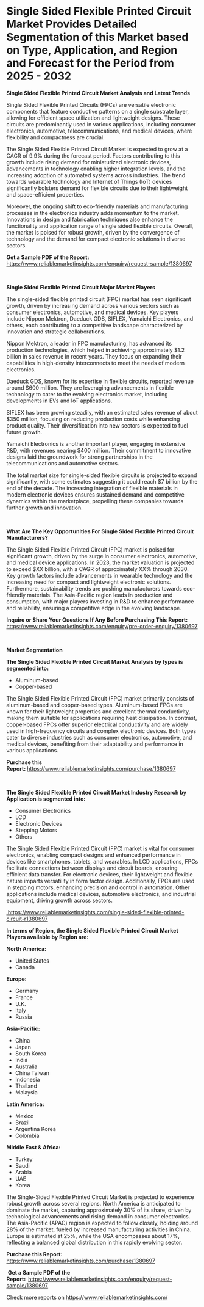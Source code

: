 <p><h1>Single Sided Flexible Printed Circuit Market Provides Detailed Segmentation of this Market based on Type, Application, and Region and Forecast for the Period from 2025 - 2032</h1></p><p><strong>Single Sided Flexible Printed Circuit Market Analysis and Latest Trends</strong></p>
<p><p>Single Sided Flexible Printed Circuits (FPCs) are versatile electronic components that feature conductive patterns on a single substrate layer, allowing for efficient space utilization and lightweight designs. These circuits are predominantly used in various applications, including consumer electronics, automotive, telecommunications, and medical devices, where flexibility and compactness are crucial.</p><p>The Single Sided Flexible Printed Circuit Market is expected to grow at a CAGR of 9.9% during the forecast period. Factors contributing to this growth include rising demand for miniaturized electronic devices, advancements in technology enabling higher integration levels, and the increasing adoption of automated systems across industries. The trend towards wearable technology and Internet of Things (IoT) devices significantly bolsters demand for flexible circuits due to their lightweight and space-efficient properties.</p><p>Moreover, the ongoing shift to eco-friendly materials and manufacturing processes in the electronics industry adds momentum to the market. Innovations in design and fabrication techniques also enhance the functionality and application range of single sided flexible circuits. Overall, the market is poised for robust growth, driven by the convergence of technology and the demand for compact electronic solutions in diverse sectors.</p></p>
<p><strong>Get a Sample PDF of the Report:&nbsp;</strong> <a href="https://www.reliablemarketinsights.com/enquiry/request-sample/1380697?utm_campaign=2287&utm_medium=2&utm_source=Github&utm_content=ia&utm_term=12022025&utm_id=single-sided-flexible-printed-circuit">https://www.reliablemarketinsights.com/enquiry/request-sample/1380697</a></p>
<p>&nbsp;</p>
<p><strong>Single Sided Flexible Printed Circuit Major Market Players</strong></p>
<p><p>The single-sided flexible printed circuit (FPC) market has seen significant growth, driven by increasing demand across various sectors such as consumer electronics, automotive, and medical devices. Key players include Nippon Mektron, Daeduck GDS, SIFLEX, Yamaichi Electronics, and others, each contributing to a competitive landscape characterized by innovation and strategic collaborations.</p><p>Nippon Mektron, a leader in FPC manufacturing, has advanced its production technologies, which helped in achieving approximately $1.2 billion in sales revenue in recent years. They focus on expanding their capabilities in high-density interconnects to meet the needs of modern electronics.</p><p>Daeduck GDS, known for its expertise in flexible circuits, reported revenue around $600 million. They are leveraging advancements in flexible technology to cater to the evolving electronics market, including developments in EVs and IoT applications.</p><p>SIFLEX has been growing steadily, with an estimated sales revenue of about $350 million, focusing on reducing production costs while enhancing product quality. Their diversification into new sectors is expected to fuel future growth.</p><p>Yamaichi Electronics is another important player, engaging in extensive R&D, with revenues nearing $400 million. Their commitment to innovative designs laid the groundwork for strong partnerships in the telecommunications and automotive sectors.</p><p>The total market size for single-sided flexible circuits is projected to expand significantly, with some estimates suggesting it could reach $7 billion by the end of the decade. The increasing integration of flexible materials in modern electronic devices ensures sustained demand and competitive dynamics within the marketplace, propelling these companies towards further growth and innovation.</p></p>
<p>&nbsp;</p>
<p><strong>What Are The Key Opportunities For Single Sided Flexible Printed Circuit Manufacturers?</strong></p>
<p><p>The Single Sided Flexible Printed Circuit (FPC) market is poised for significant growth, driven by the surge in consumer electronics, automotive, and medical device applications. In 2023, the market valuation is projected to exceed $XX billion, with a CAGR of approximately XX% through 2030. Key growth factors include advancements in wearable technology and the increasing need for compact and lightweight electronic solutions. Furthermore, sustainability trends are pushing manufacturers towards eco-friendly materials. The Asia-Pacific region leads in production and consumption, with major players investing in R&D to enhance performance and reliability, ensuring a competitive edge in the evolving landscape.</p></p>
<p><strong>Inquire or Share Your Questions If Any Before Purchasing This Report:</strong> <a href="https://www.reliablemarketinsights.com/enquiry/pre-order-enquiry/1380697?utm_campaign=2287&utm_medium=2&utm_source=Github&utm_content=ia&utm_term=12022025&utm_id=single-sided-flexible-printed-circuit">https://www.reliablemarketinsights.com/enquiry/pre-order-enquiry/1380697</a></p>
<p>&nbsp;</p>
<p><strong>Market Segmentation</strong></p>
<p><strong>The Single Sided Flexible Printed Circuit Market Analysis by types is segmented into:</strong></p>
<p><ul><li>Aluminum-based</li><li>Copper-based</li></ul></p>
<p><p>The Single Sided Flexible Printed Circuit (FPC) market primarily consists of aluminum-based and copper-based types. Aluminum-based FPCs are known for their lightweight properties and excellent thermal conductivity, making them suitable for applications requiring heat dissipation. In contrast, copper-based FPCs offer superior electrical conductivity and are widely used in high-frequency circuits and complex electronic devices. Both types cater to diverse industries such as consumer electronics, automotive, and medical devices, benefiting from their adaptability and performance in various applications.</p></p>
<p><strong>Purchase this Report:&nbsp;</strong><a href="https://www.reliablemarketinsights.com/purchase/1380697?utm_campaign=2287&utm_medium=2&utm_source=Github&utm_content=ia&utm_term=12022025&utm_id=single-sided-flexible-printed-circuit">https://www.reliablemarketinsights.com/purchase/1380697</a></p>
<p>&nbsp;</p>
<p><strong>The Single Sided Flexible Printed Circuit Market Industry Research by Application is segmented into:</strong></p>
<p><ul><li>Consumer Electronics</li><li>LCD</li><li>Electronic Devices</li><li>Stepping Motors</li><li>Others</li></ul></p>
<p><p>The Single Sided Flexible Printed Circuit (FPC) market is vital for consumer electronics, enabling compact designs and enhanced performance in devices like smartphones, tablets, and wearables. In LCD applications, FPCs facilitate connections between displays and circuit boards, ensuring efficient data transfer. For electronic devices, their lightweight and flexible nature imparts versatility in form factor design. Additionally, FPCs are used in stepping motors, enhancing precision and control in automation. Other applications include medical devices, automotive electronics, and industrial equipment, driving growth across sectors.</p></p>
<p><a href="https://www.reliablemarketinsights.com/single-sided-flexible-printed-circuit-r1380697?utm_campaign=2287&utm_medium=2&utm_source=Github&utm_content=ia&utm_term=12022025&utm_id=single-sided-flexible-printed-circuit">&nbsp;https://www.reliablemarketinsights.com/single-sided-flexible-printed-circuit-r1380697</a></p>
<p><strong>In terms of Region, the Single Sided Flexible Printed Circuit Market Players available by Region are:</strong></p>
<p>
    <p> <strong> North America: </strong>
        <ul>
            <li>United States</li>
            <li>Canada</li>
        </ul>
        </p> 
    <p> <strong> Europe: </strong>
        <ul>
            <li>Germany</li>
            <li>France</li>
            <li>U.K.</li>
            <li>Italy</li>
            <li>Russia</li>
        </ul>
        </p> 
    <p> <strong> Asia-Pacific: </strong>
        <ul>
            <li>China</li>
            <li>Japan</li>
            <li>South Korea</li>
            <li>India</li>
            <li>Australia</li>
            <li>China Taiwan</li>
            <li>Indonesia</li>
            <li>Thailand</li>
            <li>Malaysia</li>
        </ul>
        </p> 
    <p> <strong> Latin America: </strong>
        <ul>
            <li>Mexico</li>
            <li>Brazil</li>
            <li>Argentina Korea</li>
            <li>Colombia</li>
        </ul>
        </p> 
    <p> <strong> Middle East & Africa: </strong>
        <ul>
            <li>Turkey</li>
            <li>Saudi</li>
            <li>Arabia</li>
            <li>UAE</li>
            <li>Korea</li>
        </ul>
    </p>
    </p>
<p><p>The Single-Sided Flexible Printed Circuit Market is projected to experience robust growth across several regions. North America is anticipated to dominate the market, capturing approximately 30% of its share, driven by technological advancements and rising demand in consumer electronics. The Asia-Pacific (APAC) region is expected to follow closely, holding around 28% of the market, fueled by increased manufacturing activities in China. Europe is estimated at 25%, while the USA encompasses about 17%, reflecting a balanced global distribution in this rapidly evolving sector.</p></p>
<p><strong>Purchase this Report: </strong><a href="https://www.reliablemarketinsights.com/purchase/1380697?utm_campaign=2287&utm_medium=2&utm_source=Github&utm_content=ia&utm_term=12022025&utm_id=single-sided-flexible-printed-circuit">https://www.reliablemarketinsights.com/purchase/1380697</a></p>
<p>&nbsp;<strong>Get a Sample PDF of the Report:&nbsp;&nbsp;</strong><a href="https://www.reliablemarketinsights.com/enquiry/request-sample/1380697?utm_campaign=2287&utm_medium=2&utm_source=Github&utm_content=ia&utm_term=12022025&utm_id=single-sided-flexible-printed-circuit">https://www.reliablemarketinsights.com/enquiry/request-sample/1380697</a></p>
<p><strong></strong></p>
<p>Check more reports on <a href="https://www.reliablemarketinsights.com/?utm_campaign=2287&utm_medium=2&utm_source=Github&utm_content=ia&utm_term=12022025&utm_id=single-sided-flexible-printed-circuit">https://www.reliablemarketinsights.com/</a></p>